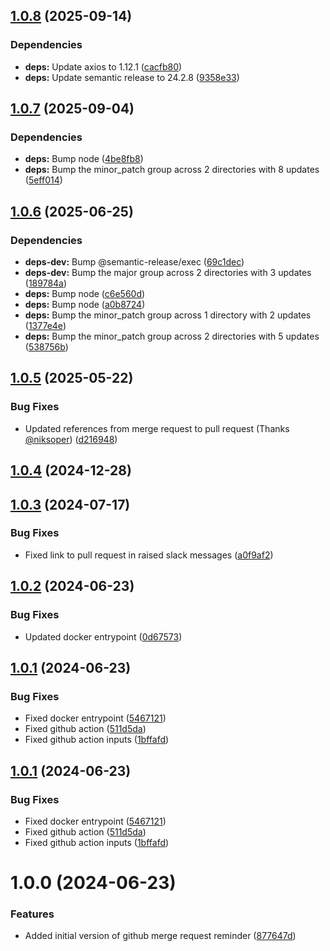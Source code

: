 ## [1.0.8](https://github.com/BottlecapDave/GitHub-Pull-Request-Reminder/compare/v1.0.7...v1.0.8) (2025-09-14)

### Dependencies

* **deps:** Update axios to 1.12.1 ([cacfb80](https://github.com/BottlecapDave/GitHub-Pull-Request-Reminder/commit/cacfb800c7a71581bf438c02d1e59641fa4b29fc))
* **deps:** Update semantic release to 24.2.8 ([9358e33](https://github.com/BottlecapDave/GitHub-Pull-Request-Reminder/commit/9358e33bffc5a9ebc2178dd09ad6e9c454909eb5))

## [1.0.7](https://github.com/BottlecapDave/GitHub-Pull-Request-Reminder/compare/v1.0.6...v1.0.7) (2025-09-04)

### Dependencies

* **deps:** Bump node ([4be8fb8](https://github.com/BottlecapDave/GitHub-Pull-Request-Reminder/commit/4be8fb8957de7cb91ed2df01c82c0aaf56655b60))
* **deps:** Bump the minor_patch group across 2 directories with 8 updates ([5eff014](https://github.com/BottlecapDave/GitHub-Pull-Request-Reminder/commit/5eff014df620588f8d1bde04c205895753945617))

## [1.0.6](https://github.com/BottlecapDave/GitHub-Pull-Request-Reminder/compare/v1.0.5...v1.0.6) (2025-06-25)

### Dependencies

* **deps-dev:** Bump @semantic-release/exec ([69c1dec](https://github.com/BottlecapDave/GitHub-Pull-Request-Reminder/commit/69c1deca3c32dcbd8b8432b273b3a4361adac3d1))
* **deps-dev:** Bump the major group across 2 directories with 3 updates ([189784a](https://github.com/BottlecapDave/GitHub-Pull-Request-Reminder/commit/189784ad0f4e02e87f0f73d96a775248b59f2abe))
* **deps:** Bump node ([c6e560d](https://github.com/BottlecapDave/GitHub-Pull-Request-Reminder/commit/c6e560d39e5521ba5171711219c69900d1fe81dd))
* **deps:** Bump node ([a0b8724](https://github.com/BottlecapDave/GitHub-Pull-Request-Reminder/commit/a0b87242ebb5513f206ffe3571b5c2228b6a2f04))
* **deps:** Bump the minor_patch group across 1 directory with 2 updates ([1377e4e](https://github.com/BottlecapDave/GitHub-Pull-Request-Reminder/commit/1377e4e87534e3a53460054eae3b688f240409fd))
* **deps:** Bump the minor_patch group across 2 directories with 5 updates ([538756b](https://github.com/BottlecapDave/GitHub-Pull-Request-Reminder/commit/538756bec15d4b02cbb7bd0032491d92ce327e34))

## [1.0.5](https://github.com/BottlecapDave/GitHub-Pull-Request-Reminder/compare/v1.0.4...v1.0.5) (2025-05-22)


### Bug Fixes

* Updated references from merge request to pull request (Thanks [@niksoper](https://github.com/niksoper)) ([d216948](https://github.com/BottlecapDave/GitHub-Pull-Request-Reminder/commit/d216948005d966719b80b3073ca23ff51baf5340))

## [1.0.4](https://github.com/BottlecapDave/GitHub-Pull-Request-Reminder/compare/v1.0.3...v1.0.4) (2024-12-28)

## [1.0.3](https://github.com/BottlecapDave/GitHub-Pull-Request-Reminder/compare/v1.0.2...v1.0.3) (2024-07-17)


### Bug Fixes

* Fixed link to pull request in raised slack messages ([a0f9af2](https://github.com/BottlecapDave/GitHub-Pull-Request-Reminder/commit/a0f9af25ce7405ef844be4992c0cf7ecbf83e006))

## [1.0.2](https://github.com/BottlecapDave/GitHub-Pull-Request-Reminder/compare/v1.0.1...v1.0.2) (2024-06-23)


### Bug Fixes

* Updated docker entrypoint ([0d67573](https://github.com/BottlecapDave/GitHub-Pull-Request-Reminder/commit/0d6757322cbf1ed74bdaf1868acd0bb7068e8b49))

## [1.0.1](https://github.com/BottlecapDave/GitHub-Pull-Request-Reminder/compare/v1.0.0...v1.0.1) (2024-06-23)


### Bug Fixes

* Fixed docker entrypoint ([5467121](https://github.com/BottlecapDave/GitHub-Pull-Request-Reminder/commit/54671219ffaa422bfcfd863246a499559a67d97d))
* Fixed github action ([511d5da](https://github.com/BottlecapDave/GitHub-Pull-Request-Reminder/commit/511d5daa5d381482a539e599ad901d61c8b2d7c9))
* Fixed github action inputs ([1bffafd](https://github.com/BottlecapDave/GitHub-Pull-Request-Reminder/commit/1bffafdbc3921d693d5ffec9e58a5c23f40253af))

## [1.0.1](https://github.com/BottlecapDave/GitHub-Pull-Request-Reminder/compare/v1.0.0...v1.0.1) (2024-06-23)


### Bug Fixes

* Fixed docker entrypoint ([5467121](https://github.com/BottlecapDave/GitHub-Pull-Request-Reminder/commit/54671219ffaa422bfcfd863246a499559a67d97d))
* Fixed github action ([511d5da](https://github.com/BottlecapDave/GitHub-Pull-Request-Reminder/commit/511d5daa5d381482a539e599ad901d61c8b2d7c9))
* Fixed github action inputs ([1bffafd](https://github.com/BottlecapDave/GitHub-Pull-Request-Reminder/commit/1bffafdbc3921d693d5ffec9e58a5c23f40253af))

# 1.0.0 (2024-06-23)


### Features

* Added initial version of github merge request reminder ([877647d](https://github.com/BottlecapDave/GitHub-Pull-Request-Reminder/commit/877647dd5328258d05a6ea7c9dd47733579e86d6))

